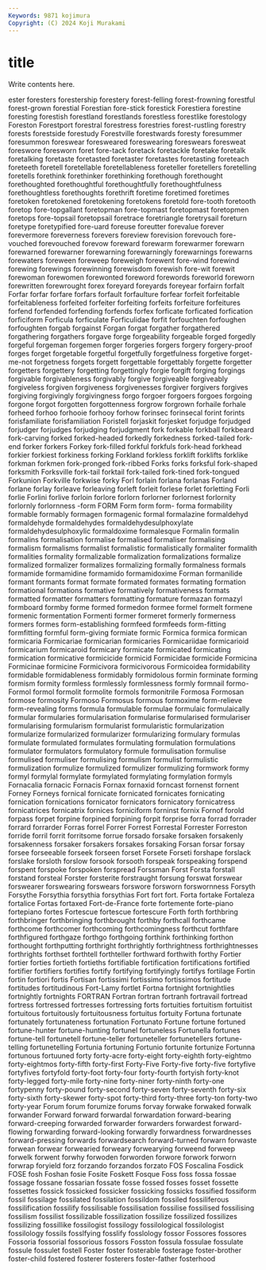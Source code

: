 ```yaml
---
Keywords: 9871 kojimura
Copyright: (C) 2024 Koji Murakami
---
```


# title

Write contents here.



ester foresters forestership forestery
forest-felling forest-frowning forestful forest-grown forestial Forestian fore-stick forestick Forestiera forestine
foresting forestish forestland forestlands forestless forestlike forestology Foreston Forestport forestral
forestress forestries forest-rustling forestry forests forestside forestudy Forestville forestwards foresty
foresummer foresummon foreswear foresweared foreswearing foreswears foresweat foreswore foresworn foret
fore-tack foretack foretackle foretake foretalk foretalking foretaste foretasted foretaster foretastes
foretasting foreteach foreteeth foretell foretellable foretellableness foreteller foretellers foretelling foretells
forethink forethinker forethinking forethough forethought forethoughted forethoughtful forethoughtfully forethoughtfulness forethoughtless
forethoughts forethrift foretime foretimed foretimes foretoken foretokened foretokening foretokens foretold
fore-tooth foretooth foretop fore-topgallant foretopman fore-topmast foretopmast foretopmen foretops fore-topsail
foretopsail foretrace foretriangle foretrysail foreturn foretype foretypified fore-uard foreuse foreutter
forevalue forever forevermore foreverness forevers foreview forevision forevouch fore-vouched forevouched
forevow foreward forewarm forewarmer forewarn forewarned forewarner forewarning forewarningly forewarnings
forewarns forewaters foreween foreweep foreweigh forewent fore-wind forewind forewing forewings
forewinning forewisdom forewish fore-wit forewit forewoman forewomen forewonted foreword forewords
foreworld foreworn forewritten forewrought forex foreyard foreyards foreyear forfairn forfalt
Forfar forfar forfare forfars forfault forfaulture forfear forfeit forfeitable forfeitableness
forfeited forfeiter forfeiting forfeits forfeiture forfeitures forfend forfended forfending forfends
forfex forficate forficated forfication forficiform Forficula forficulate Forficulidae forfit forfouchten
forfoughen forfoughten forgab forgainst Forgan forgat forgather forgathered forgathering forgathers
forgave forge forgeability forgeable forged forgedly forgeful forgeman forgemen forger
forgeries forgers forgery forgery-proof forges forget forgetable forgetful forgetfully forgetfulness
forgetive forget-me-not forgetness forgets forgett forgettable forgettably forgette forgetter forgetters
forgettery forgetting forgettingly forgie forgift forging forgings forgivable forgivableness forgivably
forgive forgiveable forgiveably forgiveless forgiven forgiveness forgivenesses forgiver forgivers forgives
forgiving forgivingly forgivingness forgo forgoer forgoers forgoes forgoing forgone forgot
forgotten forgottenness forgrow forgrown forhaile forhale forheed forhoo forhooie forhooy
forhow forinsec forinsecal forint forints forisfamiliate forisfamiliation Foristell forjaskit forjesket
forjudge forjudged forjudger forjudges forjudging forjudgment fork forkable forkball forkbeard
fork-carving forked forked-headed forkedly forkedness forked-tailed fork-end forker forkers Forkey
fork-filled forkful forkfuls fork-head forkhead forkier forkiest forkiness forking Forkland
forkless forklift forklifts forklike forkman forkmen fork-pronged fork-ribbed Forks forks
forksful fork-shaped forksmith Forksville fork-tail forktail fork-tailed fork-tined fork-tongued Forkunion
Forkville forkwise forky Forl forlain forlana forlanas Forland forlane forlay
forleave forleaving forleft forleit forlese forlet forletting Forli forlie Forlini
forlive forloin forlore forlorn forlorner forlornest forlornity forlornly forlornness -form
FORM Form form form- forma formability formable formably formagen formagenic
formal formalazine formaldehyd formaldehyde formaldehydes formaldehydesulphoxylate formaldehydesulphoxylic formaldoxime formalesque Formalin
formalin formalins formalisation formalise formalised formaliser formalising formalism formalisms formalist
formalistic formalistically formaliter formalith formalities formality formalizable formalization formalizations formalize
formalized formalizer formalizes formalizing formally formalness formals formamide formamidine formamido
formamidoxime Forman formanilide formant formants format formate formated formates formating
formation formational formations formative formatively formativeness formats formatted formatter formatters
formatting formature formazan formazyl formboard formby forme formed formedon formee
formel formelt formene formenic formentation Formenti former formeret formerly formerness
formers formes form-establishing formfeed formfeeds form-fitting formfitting formful form-giving formiate
formic Formica formica formican formicaria Formicariae formicarian formicaries Formicariidae formicarioid
formicarium formicaroid formicary formicate formicated formicating formication formicative formicicide formicid
Formicidae formicide Formicina Formicinae formicine Formicivora formicivorous Formicoidea formidability formidable
formidableness formidably formidolous formin forminate forming formism formity formless formlessly
formlessness formly formnail formo- Formol formol formolit formolite formols formonitrile
Formosa Formosan formose formosity Formoso Formosus formous formoxime form-relieve form-revealing
forms formula formulable formulae formulaic formulaically formular formularies formularisation formularise
formularised formulariser formularising formularism formularist formularistic formularization formularize formularized formularizer
formularizing formulary formulas formulate formulated formulates formulating formulation formulations formulator
formulators formulatory formule formulisation formulise formulised formuliser formulising formulism formulist
formulistic formulization formulize formulized formulizer formulizing formwork formy formyl formylal
formylate formylated formylating formylation formyls Fornacalia fornacic Fornacis Fornax fornaxid
forncast fornenst fornent Forney Forneys fornical fornicate fornicated fornicates fornicating
fornication fornications fornicator fornicators fornicatory fornicatress fornicatrices fornicatrix fornices forniciform
forninst fornix Fornof forold forpass forpet forpine forpined forpining forpit
forprise forra forrad forrader forrard forrarder Forras forrel Forrer Forrest
Forrestal Forrester Forreston forride forril forrit forritsome forrue forsado forsake
forsaken forsakenly forsakenness forsaker forsakers forsakes forsaking Forsan forsar forsay
forsee forseeable forseek forseen forset Forsete Forseti forshape forslack forslake
forsloth forslow forsook forsooth forspeak forspeaking forspend forspent forspoke forspoken
forspread Forssman Forst Forsta forstall forstand forsteal Forster forsterite forstraught
forsung forswat forswear forswearer forswearing forswears forswore forsworn forswornness Forsyth
Forsythe Forsythia forsythia forsythias Fort fort fort. Forta fortake Fortaleza
fortalice Fortas fortaxed Fort-de-France forte fortemente forte-piano fortepiano fortes Fortescue
fortescue fortescure Forth forth forthbring forthbringer forthbringing forthbrought forthby forthcall
forthcame forthcome forthcomer forthcoming forthcomingness forthcut forthfare forthfigured forthgaze forthgo
forthgoing forthink forthinking forthon forthought forthputting forthright forthrightly forthrightness forthrightnesses
forthrights forthset forthtell forthteller forthward forthwith forthy Fortier fortier forties
fortieth fortieths fortifiable fortification fortifications fortified fortifier fortifiers fortifies fortify
fortifying fortifyingly fortifys fortilage Fortin fortin fortiori fortis Fortisan fortissimi
fortissimo fortissimos fortitude fortitudes fortitudinous Fort-Lamy fortlet Fortna fortnight fortnightlies
fortnightly fortnights FORTRAN Fortran fortran fortranh fortravail fortread fortress fortressed
fortresses fortressing forts fortuities fortuitism fortuitist fortuitous fortuitously fortuitousness fortuitus
fortuity Fortuna fortunate fortunately fortunateness fortunation Fortunato Fortune fortune fortuned
fortune-hunter fortune-hunting fortunel fortuneless Fortunella fortunes fortune-tell fortunetell fortune-teller fortuneteller
fortunetellers fortune-telling fortunetelling Fortunia fortuning Fortunio fortunite fortunize Fortunna fortunous
fortuuned forty forty-acre forty-eight forty-eighth forty-eightmo forty-eightmos forty-fifth forty-first Forty-Five
Forty-five forty-five fortyfive fortyfives fortyfold forty-foot forty-four forty-fourth fortyish forty-knot
forty-legged forty-mile forty-nine forty-niner forty-ninth forty-one fortypenny forty-pound forty-second forty-seven
forty-seventh forty-six forty-sixth forty-skewer forty-spot forty-third forty-three forty-ton forty-two forty-year
Forum forum forumize forums forvay forwake forwaked forwalk forwander Forward
forward forwardal forwardation forward-bearing forward-creeping forwarded forwarder forwarders forwardest forward-flowing
forwarding forward-looking forwardly forwardness forwardnesses forward-pressing forwards forwardsearch forward-turned forwarn
forwaste forwean forwear forwearied forweary forwearying forweend forweep forwelk forwent
forwhy forwoden forworden forwore forwork forworn forwrap foryield forz forzando
forzandos forzato FOS Foscalina Fosdick FOSE fosh Foshan fosie Fosite
Foskett Fosque Foss foss fossa fossae fossage fossane fossarian fossate
fosse fossed fosses fosset fossette fossettes fossick fossicked fossicker fossicking
fossicks fossified fossiform fossil fossilage fossilated fossilation fossildom fossiled fossiliferous
fossilification fossilify fossilisable fossilisation fossilise fossilised fossilising fossilism fossilist fossilizable
fossilization fossilize fossilized fossilizes fossilizing fossillike fossilogist fossilogy fossilological fossilologist
fossilology fossils fosslfying fosslify fosslology fossor Fossores fossores Fossoria fossorial
fossorious fossors Fosston fossula fossulae fossulate fossule fossulet fostell Foster
foster fosterable fosterage foster-brother foster-child fostered fosterer fosterers foster-father fosterhood
